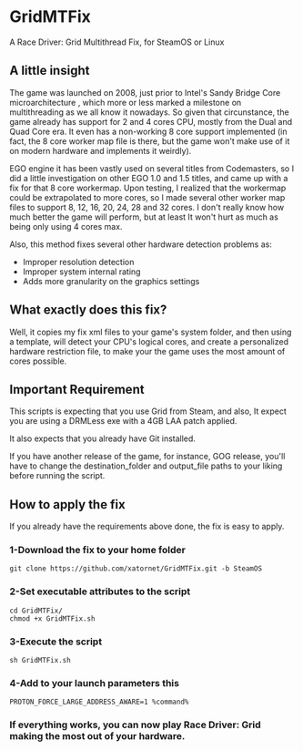 # GridMTFix
A Race Driver: Grid Multithread Fix, for SteamOS or Linux

## A little insight
The game was launched on 2008, just prior to Intel's Sandy Bridge Core microarchitecture , which more or less marked a milestone on multithreading as we all know it nowadays.
So given that circunstance, the game already has support for 2 and 4 cores CPU, mostly from the Dual and Quad Core era. It even has a non-working 8 core support implemented (in fact, the 8 core worker map file is there, but the game won't make use of it on modern hardware and implements it weirdly).

EGO engine it has been vastly used on several titles from Codemasters, so I did a little investigation on other EGO 1.0 and 1.5 titles, and came up with a fix for that 8 core workermap.
Upon testing, I realized that the workermap could be extrapolated to more cores, so I made several other worker map files to support 8, 12, 16, 20, 24, 28 and 32 cores. I don't really know how much better the game will perform, but at least It won't hurt as much as being only using 4 cores max.

Also, this method fixes several other hardware detection problems as:
- Improper resolution detection
- Improper system internal rating
- Adds more granularity on the graphics settings

## What exactly does this fix?
Well, it copies my fix xml files to your game's system folder, and then using a template, will detect your CPU's logical cores, and create a personalized hardware restriction file, to make your the game uses the most amount of cores possible.

## Important Requirement
This scripts is expecting that you use Grid from Steam, and also, It expect you are using a DRMLess exe with a 4GB LAA patch applied.

It also expects that you already have Git installed.

If you have another release of the game, for instance, GOG release, you'll have to change the destination_folder and output_file paths to your liking before running the script.

## How to apply the fix
If you already have the requirements above done, the fix is easy to apply.

### 1-Download the fix to your home folder
```
git clone https://github.com/xatornet/GridMTFix.git -b SteamOS
```

### 2-Set executable attributes to the script
```
cd GridMTFix/
chmod +x GridMTFix.sh
```

### 3-Execute the script
```
sh GridMTFix.sh
```

### 4-Add to your launch parameters this
```
PROTON_FORCE_LARGE_ADDRESS_AWARE=1 %command%
```

### If everything works, you can now play Race Driver: Grid making the most out of your hardware.
